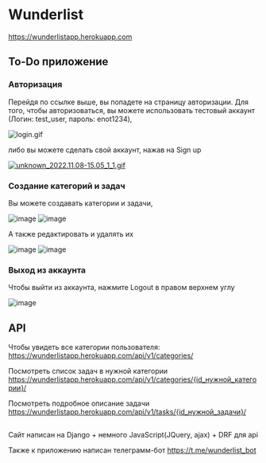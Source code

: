 # Wunderlist
https://wunderlistapp.herokuapp.com

## To-Do приложение
### Авторизация
Перейдя по ссылке выше, вы попадете на страницу авторизации.
Для того, чтобы авторизоваться, вы можете использовать тестовый аккаунт (Логин: test_user, пароль: enot1234),

![login.gif](https://s1.gifyu.com/images/login.gif)


либо вы можете сделать свой аккаунт, нажав на Sign up

[![unknown_2022.11.08-15.05_1_1.gif](https://s4.gifyu.com/images/unknown_2022.11.08-15.05_1_1.gif)](https://gifyu.com/image/SE0me)


### Создание категорий и задач

Вы можете создавать категории и задачи,

<img src="https://i.ibb.co/tXZWGd6/image.png" alt="image" border="0">

<img src="https://i.ibb.co/b72PJDk/image.png" alt="image" border="0">

А также редактировать и удалять их

<img src="https://i.ibb.co/DftWtwq/image.png" alt="image" border="0">

<img src="https://i.ibb.co/K2kD7gj/image.png" alt="image" border="0">

### Выход из аккаунта

Чтобы выйти из аккаунта, нажмите Logout в правом верхнем углу

<img src="https://i.ibb.co/T2dnVK1/image.png" alt="image" border="0">


## API

Чтобы увидеть все категории пользователя: https://wunderlistapp.herokuapp.com/api/v1/categories/ 

Посмотреть список задач в нужной категории https://wunderlistapp.herokuapp.com/api/v1/categories/{id_нужной_категории}/ 

Посмотреть подробное описание задачи https://wunderlistapp.herokuapp.com/api/v1/tasks/{id_нужной_задачи}/ 

##

Сайт написан на Django + немного JavaScript(JQuery, ajax) + DRF для api

Также к приложению написан телеграмм-бот https://t.me/wunderlist_bot





